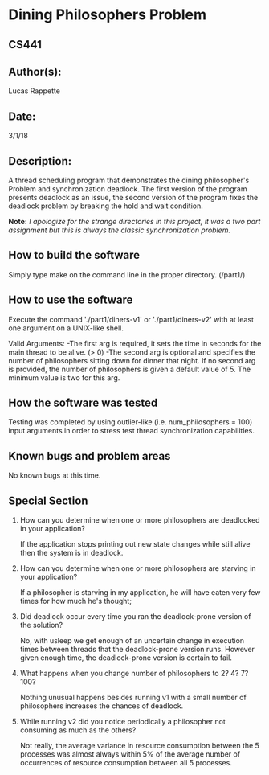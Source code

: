 #  Dining Philosophers Problem
## CS441

## Author(s):

Lucas Rappette

## Date:

3/1/18


## Description:

A thread scheduling program that demonstrates the dining philosopher's Problem
and synchronization deadlock. The first version of the program presents deadlock as an issue,
the second version of the program fixes the deadlock problem by breaking the
hold and wait condition.

**Note:** *I apologize for the strange directories in this project, it was a two part assignment but this is always the classic synchronization problem.*

## How to build the software

Simply type make on the command line in the proper directory. (/part1/)  


## How to use the software

Execute the command './part1/diners-v1' or './part1/diners-v2' with at least one argument
on a UNIX-like shell.

Valid Arguments:
-The first arg is required, it sets the time in seconds for the main thread to be alive. (> 0)
-The second arg is optional and specifies the number of philosophers sitting down for
dinner that night. If no second arg is provided, the number of philosophers is
given a default value of 5. The minimum value is two for this arg.


## How the software was tested

Testing was completed by using outlier-like (i.e. num_philosophers = 100) input arguments in order to stress
test thread synchronization capabilities.


## Known bugs and problem areas

No known bugs at this time.

## Special Section

1. How can you determine when one or more philosophers are deadlocked in your application?

    If the application stops printing out new state changes while still alive then the system is in deadlock.

2. How can you determine when one or more philosophers are starving in your application?

    If a philosopher is starving in my application, he will have eaten very few times for how much he's thought;

3. Did deadlock occur every time you ran the deadlock-prone version of the solution?

    No, with usleep we get enough of an uncertain change in execution times between threads that the deadlock-prone version runs. However given enough time, the deadlock-prone version is certain to fail.

4. What happens when you change number of philosophers to 2? 4? 7? 100?

   Nothing unusual happens besides running v1 with a small number of philosophers increases the chances of deadlock.

5. While running v2 did you notice periodically a philosopher not consuming as much as the others?

    Not really, the average variance in resource consumption between the 5 processes was almost always within 5% of
    the average number of occurrences of resource consumption between all 5 processes. 
